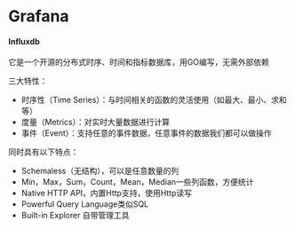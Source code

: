# Grafana

#### Influxdb

它是一个开源的分布式时序、时间和指标数据库，用GO编写，无需外部依赖

三大特性：

* 时序性（Time Series）：与时间相关的函数的灵活使用（如最大、最小、求和等）
* 度量（Metrics）：对实时大量数据进行计算
* 事件（Event）：支持任意的事件数据，任意事件的数据我们都可以做操作

同时具有以下特点：

* Schemaless（无结构），可以是任意数量的列
* Min，Max，Sum，Count，Mean，Median一些列函数，方便统计
* Native HTTP API，内置Http支持，使用Http读写
* Powerful Query Language类似SQL
* Built-in Explorer 自带管理工具

